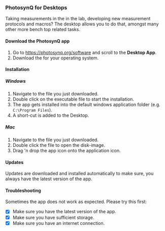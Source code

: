 ### PhotosynQ for Desktops

Taking measurements in the in the lab, developing new measurement protocols and macros? The desktop allows you to do that, amongst many other more bench top related tasks.

#### Download the PhotosynQ app

1. Go to <https://photosynq.org/software> and scroll to the **Desktop App**.
2. Download the for your operating system.

#### Installation

##### Windows

1. Navigate to the file you just downloaded.
2. Double click on the executable file to start the installation.
3. The app gets installed into the default windows application folder (e.g. `C:\Program Files`).
4. A short-cut is added to the Desktop.

##### Mac

1. Navigate to the file you just downloaded.
2. Double click the file to open the disk-image.
3. Drag 'n drop the app icon onto the application icon.

#### Updates

Updates are downloaded and installed automatically to make sure, you always have the latest version of the app.

#### Troubleshooting

Sometimes the app does not work as expected. Please try this first:

- [x] Make sure you have the latest version of the app.
- [x] Make sure you have sufficient storage.
- [x] Make sure you have an internet connection.